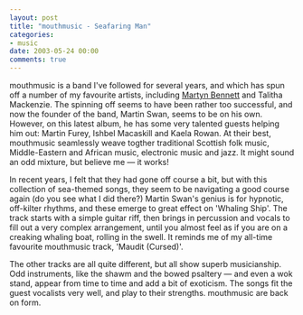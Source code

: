 ```yaml
---
layout: post
title: "mouthmusic - Seafaring Man"
categories:
- music
date: 2003-05-24 00:00
comments: true
---
```


<p>mouthmusic is a band I've followed for several years, and which has spun off a number of my favourite artists, including <a href="http://www.rousette.org.uk/blog/archives/martyn-bennett-glen-lyon-a-song-cycle/" title="Martyn Bennett - Glen Lyon">Martyn Bennett</a> and Talitha Mackenzie. The spinning off seems to have been rather too successful, and now the founder of the band, Martin Swan, seems to be on his own. However, on this latest album, he has some very talented guests helping him out: Martin Furey, Ishbel Macaskill and Kaela Rowan. At their best, mouthmusic seamlessly weave togther traditional Scottish folk music, Middle-Eastern and African music, electronic music and jazz. It might sound an odd mixture, but believe me &mdash; it works!</p>

<p>In recent years, I felt that they had gone off course a bit, but with this collection of sea-themed songs, they seem to be navigating a good course again (do you see what I did there?) Martin Swan's genius is for hypnotic, off-kilter rhythms, and these emerge to great effect on 'Whaling Ship'. The track starts with a simple guitar riff, then brings in percussion and vocals to fill out a very complex arrangement, until you almost feel as if you are on a creaking whaling boat, rolling in the swell. It reminds me of my all-time favourite mouthmusic track, 'Maudit (Cursed)'.</p>

<p>The other tracks are all quite different, but all show superb musicianship. Odd instruments, like the shawm and the bowed psaltery &mdash; and even a wok stand, appear from time to time and add a bit of exoticism. The songs fit the guest vocalists very well, and play to their strengths. mouthmusic are back on form.</p>
